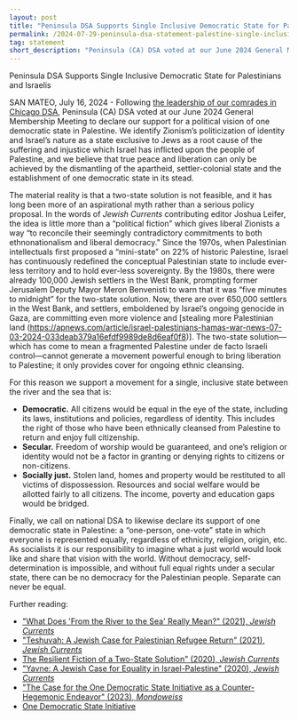 ```yaml
---
layout: post 
title: "Peninsula DSA Supports Single Inclusive Democratic State for Palestinians and Israelis"
permalink: /2024-07-29-peninsula-dsa-statement-palestine-single-inclusive-democratic-state/
tag: statement
short_description: "Peninsula (CA) DSA voted at our June 2024 General Membership Meeting to declare our support for a political vision of one democratic state in Palestine."
---
```


Peninsula DSA Supports Single Inclusive Democratic State for Palestinians and Israelis

SAN MATEO, July 16, 2024 - Following [the leadership of our comrades in Chicago DSA](https://midwestsocialist.com/2024/04/07/cdsa-statement-on-one-democratic-state/), Peninsula (CA) DSA voted at our June 2024 General Membership Meeting to declare our support for a political vision of one democratic state in Palestine. We identify Zionism’s politicization of identity and Israel’s nature as a state exclusive to Jews as a root cause of the suffering and injustice which Israel has inflicted upon the people of Palestine, and we believe that true peace and liberation can only be achieved by the dismantling of the apartheid, settler-colonial state and the establishment of one democratic state in its stead. 

The material reality is that a two-state solution is not feasible, and it has long been more of an aspirational myth rather than a serious policy proposal. In the words of *Jewish Currents* contributing editor Joshua Leifer, the idea is little more than a “political fiction” which gives liberal Zionists a way “to reconcile their seemingly contradictory commitments to both ethnonationalism and liberal democracy.” Since the 1970s, when Palestinian intellectuals first proposed a “mini-state” on 22% of historic Palestine, Israel has continuously redefined the conceptual Palestinian state to include ever-less territory and to hold ever-less sovereignty. By the 1980s, there were already 100,000 Jewish settlers in the West Bank, prompting former Jerusalem Deputy Mayor Meron Benvenisti to warn that it was “five minutes to midnight” for the two-state solution. Now, there are over 650,000 settlers in the West Bank, and settlers, emboldened by Israel’s ongoing genocide in Gaza, are committing even more violence and [stealing more Palestinian land (https://apnews.com/article/israel-palestinians-hamas-war-news-07-03-2024-033deab379a16efdf9989de8d6eaf0f8)]. The two-state solution—which has come to mean a fragmented Palestine under de facto Israeli control—cannot generate a movement powerful enough to bring liberation to Palestine; it only provides cover for ongoing ethnic cleansing.

For this reason we support a movement for a single, inclusive state between the river and the sea that is:

* **Democratic.** All citizens would be equal in the eye of the state, including its laws, institutions and policies, regardless of identity. This includes the right of those who have been ethnically cleansed from Palestine to return and enjoy full citizenship.
* **Secular.** Freedom of worship would be guaranteed, and one’s religion or identity would not be a factor in granting or denying rights to citizens or non-citizens. 
* **Socially just.** Stolen land, homes and property would be restituted to all victims of dispossession. Resources and social welfare would be allotted fairly to all citizens. The income, poverty and education gaps would be bridged.

Finally, we call on national DSA to likewise declare its support of one democratic state in Palestine: a “one-person, one-vote” state in which everyone is represented equally, regardless of ethnicity, religion, origin, etc. As socialists it is our responsibility to imagine what a just world would look like and share that vision with the world. Without democracy, self-determination is impossible, and without full equal rights under a secular state, there can be no democracy for the Palestinian people. Separate can never be equal. 

Further reading:

* ["What Does 'From the River to the Sea' Really Mean?" (2021), *Jewish Currents*](https://jewishcurrents.org/what-does-from-the-river-to-the-sea-really-mean)
* ["Teshuvah: A Jewish Case for Palestinian Refugee Return" (2021), *Jewish Currents*](https://jewishcurrents.org/teshuvah-a-jewish-case-for-palestinian-refugee-return)
* [The Resilient Fiction of a Two-State Solution" (2020), *Jewish Currents*](https://jewishcurrents.org/the-resilient-fiction-of-the-two-state-solution)
* ["Yavne: A Jewish Case for Equality in Israel-Palestine" (2020), *Jewish Currents*](https://jewishcurrents.org/yavne-a-jewish-case-for-equality-in-israel-palestine)
* ["The Case for the One Democratic State Initiative as a Counter-Hegemonic Endeavor" (2023), *Mondoweiss*](https://mondoweiss.net/2023/06/the-case-for-the-one-democratic-state-initiative-as-a-counter-hegemonic-endeavor/)
* [One Democratic State Initiative](https://odsi.co/en/)
